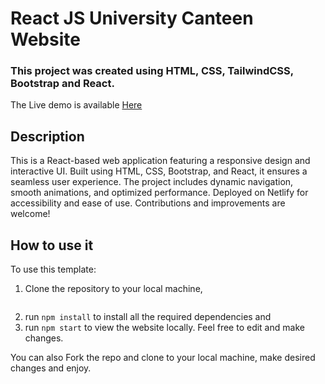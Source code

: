 # React JS University Canteen Website

### This project was created using HTML, CSS, TailwindCSS, Bootstrap and React.

The Live demo is available [Here](https://ubiquitous-kelpie-09bb0e.netlify.app/)

## Description

This is a React-based web application featuring a responsive design and interactive UI. Built using HTML, CSS, Bootstrap, and React, it ensures a seamless user experience. The project includes dynamic navigation, smooth animations, and optimized performance. Deployed on Netlify for accessibility and ease of use. Contributions and improvements are welcome!

## How to use it

To use this template:
1. Clone the repository to your local machine,
   ```bash git clone https://github.com/SanjarYusupjonov/Web_Project.git
3. run `npm install` to install all the required dependencies and
4. run `npm start` to view the website locally.
Feel free to edit and make changes. 

You can also Fork the repo and clone to your local machine, make desired changes and enjoy.
